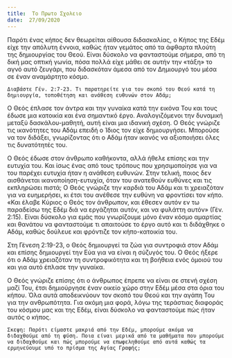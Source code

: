```yaml
---
title:  Το Πρωτο Σχολειο
date:  27/09/2020
---
```


Παρότι ένας κήπος δεν θεωρείται αίθουσα διδασκαλίας, ο Κήπος της Εδέμ είχε την απόλυτη έννοια, καθώς ήταν γεμάτος από τα άφθαρτα πλούτη της δημιουργίας του Θεού. Είναι δύσκολο να φανταστούμε σήμερα, από τη δική μας οπτική γωνία, πόσα πολλά είχε μάθει σε αυτήν την «τάξη» το αγνό αυτό ζευγάρι, που διδασκόταν άμεσα από τον Δημιουργό του μέσα σε έναν αναμάρτητο κόσμο.

`Διαβάστε Γέν. 2:7-23. Τι παρατηρείτε για τον σκοπό του Θεού κατά τη δημιουργία, τοποθέτηση και ανάθεση ευθυνών στον Αδάμ;`

Ο Θεός έπλασε τον άντρα και την γυναίκα κατά την εικόνα Του και τους έδωσε μια κατοικία και ένα σημαντικό έργο. Αναλογιζόμενοι την δυναμική μεταξύ δασκάλου-μαθητή, αυτή είναι μια ιδανική σχέση. Ο Θεός γνώριζε τις ικανότητες του Αδάμ επειδή ο Ίδιος τον είχε δημιουργήσει. Μπορούσε να τον διδάξει, γνωρίζοντας ότι ο Αδάμ ήταν ικανός να αξιοποιήσει όλες τις δυνατότητές του.

Ο Θεός έδωσε στον άνθρωπο καθήκοντα, αλλά ήθελε επίσης και την ευτυχία του. Και ίσως ένας από τους τρόπους που χρησιμοποίησε για να του παρέχει ευτυχία ήταν η ανάθεση ευθυνών. Στην τελική, ποιος δεν αισθάνεται ικανοποίηση-ευτυχία, όταν του ανατεθούν ευθύνες και τις εκπληρώσει πιστά; Ο Θεός γνώριζε την καρδιά του Αδάμ και τι χρειαζόταν για να ευημερήσει, κι έτσι του ανέθεσε την ευθύνη να φροντίσει τον κήπο. «Και έλαβε Κύριος ο Θεός τον άνθρωπον, και έθεσεν αυτόν εν τω παραδείσω της Εδέμ διά να εργάζηται αυτόν, και να φυλάττη αυτόν» (Γέν. 2:15). Είναι δύσκολο για εμάς που γνωρίζουμε μόνο έναν κόσμο αμαρτίας και θανάτου να φανταστούμε τι απαιτούσε το έργο αυτό και τι διδάχθηκε ο Αδάμ, καθώς δούλευε και φρόντιζε τον κήπο-κατοικία του.

Στη Γένεση 2:19-23, ο Θεός δημιουργεί τα ζώα για συντροφιά στον Αδάμ και επίσης δημιουργεί την Εύα για να είναι η σύζυγός του. Ο Θεός ήξερε ότι ο Αδάμ χρειαζόταν τη συντροφικότητα και τη βοήθεια ενός όμοιού του και για αυτό έπλασε την γυναίκα.

Ο Θεός γνώριζε επίσης ότι ο άνθρωπος έπρεπε να είναι σε στενή σχέση μαζί Του, έτσι δημιούργησε έναν οικείο χώρο στην Εδέμ μέσα στα όρια του κήπου. Όλα αυτά αποδεικνύουν τον σκοπό του Θεού και την αγάπη Του για την ανθρωπότητα. Για ακόμη μια φορά, λόγω της τεράστιας διαφοράς του κόσμου μας και της Εδέμ, είναι δύσκολο να φανταστούμε πώς ήταν αυτός ο κήπος.

`Σκεψη: Παρότι είμαστε μακριά από την Εδέμ, μπορούμε ακόμα να διδαχθούμε από τη φύση. Ποια είναι μερικά από τα μαθήματα που μπορούμε να διδαχθούμε και πώς μπορούμε να επωφεληθούμε από αυτά καθώς τα ερμηνεύουμε υπό το πρίσμα της Αγίας Γραφής;`